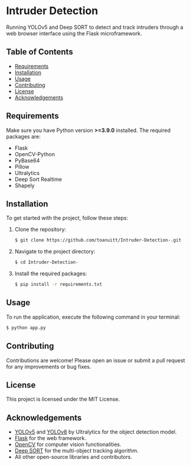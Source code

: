 # Intruder Detection

Running YOLOv5 and Deep SORT to detect and track intruders through a web browser interface using the Flask microframework.

## Table of Contents
- [Requirements](#requirements)
- [Installation](#installation)
- [Usage](#usage)
- [Contributing](#contributing)
- [License](#license)
- [Acknowledgements](#acknowledgements)

## Requirements

Make sure you have Python version **>=3.9.0** installed. The required packages are:

- Flask
- OpenCV-Python
- PyBase64
- Pillow
- Ultralytics
- Deep Sort Realtime
- Shapely

## Installation

To get started with the project, follow these steps:

1. Clone the repository:
    ```bash
    $ git clone https://github.com/toanuitt/Intruder-Detection-.git
    ```

2. Navigate to the project directory:
    ```bash
    $ cd Intruder-Detection-
    ```

3. Install the required packages:
    ```bash
    $ pip install -r requirements.txt
    ```

## Usage

To run the application, execute the following command in your terminal:
```bash
$ python app.py
```

## Contributing
Contributions are welcome! Please open an issue or submit a pull request for any improvements or bug fixes.

## License
This project is licensed under the MIT License.

## Acknowledgements
- [YOLOv5](https://github.com/ultralytics/yolov5) and [YOLOv8](https://github.com/ultralytics/ultralytics) by Ultralytics for the object detection model.
- [Flask](https://flask.palletsprojects.com/) for the web framework.
- [OpenCV](https://opencv.org/) for computer vision functionalities.
- [Deep SORT](https://github.com/nwojke/deep_sort) for the multi-object tracking algorithm.
- All other open-source libraries and contributors.
